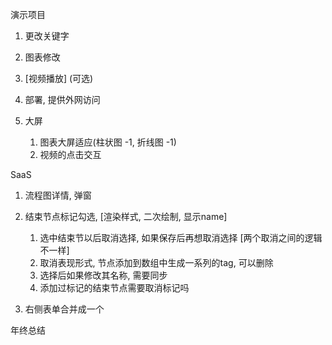 演示项目

1. 更改关键字
2. 图表修改
3. [视频播放] (可选)
4. 部署, 提供外网访问

5. 大屏
   1. 图表大屏适应(柱状图 -1, 折线图 -1)
   2. 视频的点击交互

SaaS

1. 流程图详情, 弹窗
2. 结束节点标记勾选, [渲染样式, 二次绘制, 显示name]
   1. 选中结束节以后取消选择,  如果保存后再想取消选择 [两个取消之间的逻辑不一样]
   2. 取消表现形式, 节点添加到数组中生成一系列的tag, 可以删除
   3. 选择后如果修改其名称, 需要同步
   4. 添加过标记的结束节点需要取消标记吗

3. 右侧表单合并成一个



年终总结

